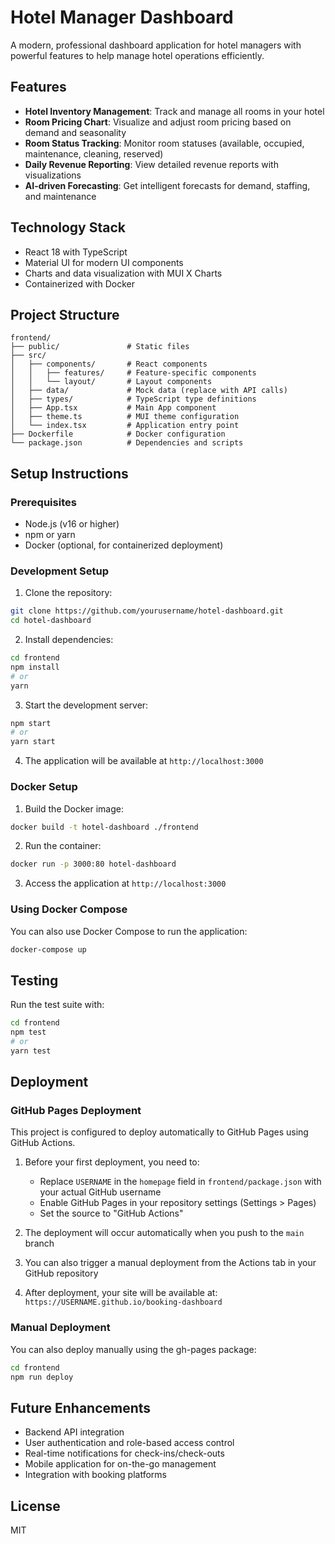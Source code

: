 # Hotel Manager Dashboard

A modern, professional dashboard application for hotel managers with powerful features to help manage hotel operations efficiently.

## Features

- **Hotel Inventory Management**: Track and manage all rooms in your hotel
- **Room Pricing Chart**: Visualize and adjust room pricing based on demand and seasonality
- **Room Status Tracking**: Monitor room statuses (available, occupied, maintenance, cleaning, reserved)
- **Daily Revenue Reporting**: View detailed revenue reports with visualizations
- **AI-driven Forecasting**: Get intelligent forecasts for demand, staffing, and maintenance

## Technology Stack

- React 18 with TypeScript
- Material UI for modern UI components
- Charts and data visualization with MUI X Charts
- Containerized with Docker

## Project Structure

```
frontend/
├── public/               # Static files
├── src/
│   ├── components/       # React components
│   │   ├── features/     # Feature-specific components
│   │   └── layout/       # Layout components
│   ├── data/             # Mock data (replace with API calls)
│   ├── types/            # TypeScript type definitions
│   ├── App.tsx           # Main App component
│   ├── theme.ts          # MUI theme configuration
│   └── index.tsx         # Application entry point
├── Dockerfile            # Docker configuration
└── package.json          # Dependencies and scripts
```

## Setup Instructions

### Prerequisites

- Node.js (v16 or higher)
- npm or yarn
- Docker (optional, for containerized deployment)

### Development Setup

1. Clone the repository:

```bash
git clone https://github.com/yourusername/hotel-dashboard.git
cd hotel-dashboard
```

2. Install dependencies:

```bash
cd frontend
npm install
# or
yarn
```

3. Start the development server:

```bash
npm start
# or
yarn start
```

4. The application will be available at `http://localhost:3000`

### Docker Setup

1. Build the Docker image:

```bash
docker build -t hotel-dashboard ./frontend
```

2. Run the container:

```bash
docker run -p 3000:80 hotel-dashboard
```

3. Access the application at `http://localhost:3000`

### Using Docker Compose

You can also use Docker Compose to run the application:

```bash
docker-compose up
```

## Testing

Run the test suite with:

```bash
cd frontend
npm test
# or
yarn test
```

## Deployment

### GitHub Pages Deployment

This project is configured to deploy automatically to GitHub Pages using GitHub Actions.

1. Before your first deployment, you need to:
   - Replace `USERNAME` in the `homepage` field in `frontend/package.json` with your actual GitHub username
   - Enable GitHub Pages in your repository settings (Settings > Pages)
   - Set the source to "GitHub Actions"

2. The deployment will occur automatically when you push to the `main` branch

3. You can also trigger a manual deployment from the Actions tab in your GitHub repository

4. After deployment, your site will be available at: `https://USERNAME.github.io/booking-dashboard`

### Manual Deployment

You can also deploy manually using the gh-pages package:

```bash
cd frontend
npm run deploy
```

## Future Enhancements

- Backend API integration
- User authentication and role-based access control
- Real-time notifications for check-ins/check-outs
- Mobile application for on-the-go management
- Integration with booking platforms

## License

MIT
